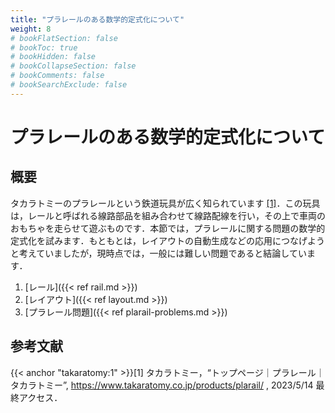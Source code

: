 ```yaml
---
title: "プラレールのある数学的定式化について"
weight: 8
# bookFlatSection: false
# bookToc: true
# bookHidden: false
# bookCollapseSection: false
# bookComments: false
# bookSearchExclude: false
---
```


# プラレールのある数学的定式化について

## 概要

タカラトミーのプラレールという鉄道玩具が広く知られています [[1]](#takaratomy:1)．この玩具は，レールと呼ばれる線路部品を組み合わせて線路配線を行い，その上で車両のおもちゃを走らせて遊ぶものです．本節では，プラレールに関する問題の数学的定式化を試みます．もともとは，レイアウトの自動生成などの応用につなげようと考えていましたが，現時点では，一般には難しい問題であると結論しています．

1. [レール]({{< ref rail.md >}})
2. [レイアウト]({{< ref layout.md >}})
3. [プラレール問題]({{< ref plarail-problems.md >}})

## 参考文献

{{< anchor "takaratomy:1" >}}[1] タカラトミー，“トップページ｜プラレール｜タカラトミー”, https://www.takaratomy.co.jp/products/plarail/ , 2023/5/14 最終アクセス．
